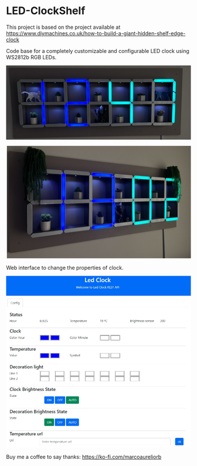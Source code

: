 # LED-ClockShelf
This project is based on the project available at https://www.diymachines.co.uk/how-to-build-a-giant-hidden-shelf-edge-clock

Code base for a completely customizable and configurable LED clock using WS2812b RGB LEDs.

 <img src=Images/image1.jpg width="600" /><br/>
 
 <img src=Images/image2.jpg width="600" /><br/>


Web interface to change the properties of clock.

 <img src=Images/Api_Config.jpg width="600" /><br/>

Buy me a coffee to say thanks: https://ko-fi.com/marcoaureliorb